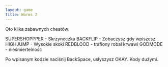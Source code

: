 ```yaml
---
layout: game
title: Worms 2
---
```


Oto kilka zabawnych cheatów:

SUPERSHOPPPER	- Skrzyneczka
BACKFLIP 	- Zobaczysz  gdy wpiszesz
HIGHJUMP 	- Wysokie skoki
REDBLOOD 	- trafiony robal krwawi
GODMODE 	- nieśmiertelność

Po wpisanym kodzie naciśnij BackSpace, usłyszysz OKAY. Kody 
dużymi.
